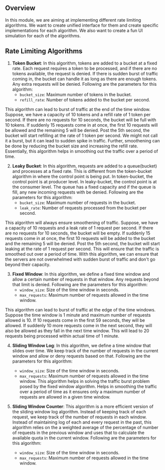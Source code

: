 ## Overview
In this module, we are aiming at implementing different rate limiting algorithms. We want to create unified interface for them and create specific implementations for each algorithm. We also want to create a fun UI simulation for each of the algorithms.

## Rate Limiting Algorithms
1. **Token Bucket**: In this algorithm, tokens are added to a bucket at a fixed rate. Each request requires a token to be processed, and if there are no tokens available, the request is denied. If there is sudden burst of traffic coming in, the bucket can handle it as long as there are enough tokens. Any extra requests will be denied. Following are the parameters for this algorithm:
   - `bucket_size`: Maximum number of tokens in the bucket.
   - `refill_rate`: Number of tokens added to the bucket per second.

This algorithm can lead to burst of traffic at the end of the time window. Suppose, we have a capacity of 10 tokens and a refill rate of 1 token per second. If there are no requests for 10 seconds, the bucket will be full with 10 tokens. If suddenly 15 requests come in at once, the first 10 requests will be allowed and the remaining 5 will be denied. Post the 5th second, the bucket will start refilling at the rate of 1 token per second. We might not call it a burst, but it can lead to sudden spike in traffic. Further, smoothening can be done by reducing the bucket size and increasing the refill rate. Essentially, this algorithm helps in smoothing out the traffic over a period of time.

2. **Leaky Bucket**: In this algorithm, requests are added to a queue(bucket) and processes at a fixed rate. This is different from the token-bucket algorithm in where the control point is being put. In token-bucket, the control point is at producer level. In leaky-bucket, the control point is at the consumer level. The queue has a fixed capacity and if the queue is fill, any new incoming requests with be denied. Following are the parameters for this algorithm:
   - `bucket_size`: Maximum number of requests in the bucket.
   - `leak_rate`: Number of requests processed from the bucket per second.

This algorithm will always ensure smoothening of traffic. Suppose, we have a capacity of 10 requests and a leak rate of 1 request per second. If there are no requests for 10 seconds, the bucket will be empty. If suddenly 15 requests come in at once, the first 10 requests will be added to the bucket and the remaining 5 will be denied. Post the 5th second, the bucket will start leaking at the rate of 1 request per second. This will ensure that the traffic is smoothed out over a period of time. With this algorithm, we can ensure that the servers are not overwhelmed with sudden burst of traffic and don't go beyond their capacity.

3. **Fixed Window**: In this algorithm, we define a fixed time window and allow a certain number of requests in that window. Any requests beyond that limit is denied. Following are the parameters for this algorithm:
   - `window_size`: Size of the time window in seconds.
   - `max_requests`: Maximum number of requests allowed in the time window.

This algorithm can lead to burst of traffic at the edge of the time windows. Suppose the time window is 1 minute and maximum number of requests allowed is 10. If 10 requests come in the first 59 seconds, they will be allowed. If suddenly 10 more requests come in the next second, they will also be allowed as they fall in the next time window. This will lead to 20 requests being processed within actual time of 1 minute.

4. **Sliding Window Log**: In this algorithm, we define a time window that slides over time. We keep track of the number of requests in the current window and allow or deny requests based on that. Following are the parameters for this algorithm:
   - `window_size`: Size of the time window in seconds.
   - `max_requests`: Maximum number of requests allowed in the time window.
This algorithm helps in solving the traffic burst problem posed by the fixed window algorithm. Helps in smoothing the traffic over a period of time as it ensures only a maximum number of requests are allowed in a given time window.

5. **Sliding Window Counter**: This algorithm is a more efficient version of the sliding window log algorithm. Instead of keeping track of each request, we keep track of the number of requests in each window. Instead of maintaining log of each and every request in the past, this algorithm relies on the a weighted average of the percentage of number of requests in the previous window and uses that to calculate the available quota in the current window. Following are the parameters for this algorithm:
   - `window_size`: Size of the time window in seconds.
   - `max_requests`: Maximum number of requests allowed in the time window.